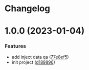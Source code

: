 # Changelog

# 1.0.0 (2023-01-04)


### Features

* add inject data qa ([77e8ef5](https://git.wndv.co/wongnai/frontend/lmwn-libraries/rollup-plugin-data-qa/commit/77e8ef5cb684d423521adf34ca3d89a2cf08aacc))
* init project ([d189896](https://git.wndv.co/wongnai/frontend/lmwn-libraries/rollup-plugin-data-qa/commit/d189896e19fceb399a5e2931c84def44f7bea297))
